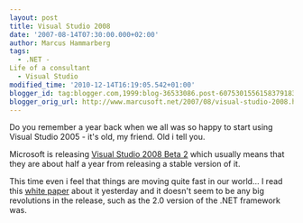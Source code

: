 ```yaml
---
layout: post
title: Visual Studio 2008
date: '2007-08-14T07:30:00.000+02:00'
author: Marcus Hammarberg
tags:
  - .NET -
Life of a consultant
  - Visual Studio
modified_time: '2010-12-14T16:19:05.542+01:00'
blogger_id: tag:blogger.com,1999:blog-36533086.post-6075301556158379183
blogger_orig_url: http://www.marcusoft.net/2007/08/visual-studio-2008.html
---
```


Do you
remember a year back when we all was so happy to start using Visual
Studio 2005 - it's old, my friend. Old i tell you.

Microsoft is releasing [Visual Studio 2008 Beta
2](http://go.microsoft.com/?linkid=7171918) which <span
id="SPELLING_ERROR_0" class="blsp-spelling-corrected">usually
means that they are about half a year from releasing a stable version of
it.

This time even i feel that things are moving quite fast in our world...
I read this [white
paper](http://www.microsoft.com/downloads/info.aspx?na=47&p=1&SrcDisplayLang=en&SrcCategoryId=&SrcFamilyId=3b72271c-e996-4989-898d-72d684966ce6&u=details.aspx%3ffamilyid%3d17319EB4-299C-43B8-A360-A1C2BD6A421B%26displaylang%3den)
about it yesterday and it doesn't seem to be any big revolutions in the
release, such as the 2.0 version of the .NET framework was.
